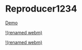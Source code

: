 # Reproducer1234
[Demo](https://cloud.azekclark.dev/s/dwWJN8aDRiocTRd/download/untitled.webm.mp4)


[!(renamed webm)](https://github.com/user-attachments/assets/bd8f2ef0-9660-4cb1-bc6e-021cd77dd2aa)


[!(renamed webm)](https://user-images.githubusercontent.com/294989/111512737-20650180-8761-11eb-80c5-fe717dc5014a.mp4)
